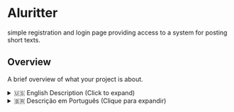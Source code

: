 # Aluritter

 simple registration and login page providing access to a system for posting short texts.

## Overview

A brief overview of what your project is about.

<details>
  <summary>🇺🇸 English Description (Click to expand)</summary>
  
  ## Project Description

   This project was a challenge from the Alura course and played a crucial role in solidifying my frontend development skills.

  ### Technologies Used

  - Vite
  - JSX
  - Firebase (for authentication)

  ### Features

  - Sign In e Up Pages
  - Email and Password Authentication with Firebase
  - Other features...

</details>

<details>
  <summary>🇧🇷 Descrição em Português (Clique para expandir)</summary>
  
  ## Descrição do Projeto

  Desafio do curso da Alura que foi importante para consolidar habilidades de front-end e conhecer o Firebase.

  ### Tecnologias Utilizadas

  - Vite
  - JSX
  - Firebase (para autenticação)

  ### Funcionalidades
  
  - Página de Cadastro
  - Página de Login
  - Autenticação por Email e Senha com o Firebase
  - Outras funcionalidades...

</details>
